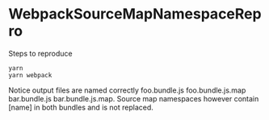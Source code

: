# WebpackSourceMapNamespaceRepro

Steps to reproduce

```
yarn
yarn webpack
```

Notice output files are named correctly foo.bundle.js foo.bundle.js.map bar.bundle.js bar.bundle.js.map. Source map namespaces however contain [name] in both bundles and is not replaced.
